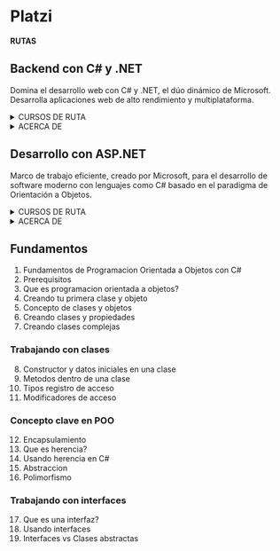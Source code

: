# Platzi

**RUTAS**

## Backend con C# y .NET
Domina el desarrollo web con C# y .NET, el dúo dinámico de Microsoft. Desarrolla aplicaciones web de alto rendimiento y multiplataforma.

<details>
<summary> CURSOS DE RUTA </summary>

```css
┌── Programación con C# y .NET
│   ├── Curso Básico de Programación con C# :
│   │   └── 4 horas de contenido 8 horas de práctica
│   ├── Curso de Programación Orientada a Objetos con C# :
│   │   └── 3 horas de contenido 8 horas de práctica
│   ├── Curso de Buenas Prácticas y Código Limpio en C# :
│   │   └── 2 horas de contenido 8 horas de práctica
│   ├── Curso de Principios SOLID en C# y .NET :
│   │   └── 2 horas de contenido 14 horas de práctica
│   └── Curso de Manejo de Datos en C# con LINQ :
│       └── 3 horas de contenido 12 horas de práctica
│
└── Backend con C# y .NET
    ├── Curso de Fundamentos de .NET :
    │   └── 2 horas de contenido 10 horas de práctica
    ├── Curso de Fundamentos de Entity Framework :
    │   └── 3 horas de contenido 12 horas de práctica
    ├── Curso de APIs con .NET :
    │   └── 3 horas de contenido 10 horas de práctica
    ├── Curso de Unit Testing con C# y .NET :
    │   └── 2 horas de contenido 12 horas de práctica
    ├── Curso de Aplicaciones Web con Blazor WebAssembly y .NET :
    │   └── 3 horas de contenido 10 horas de práctica
    ├── Curso de Azure DevOps: Flujos de CI/CD :
    │   └── 3 horas de contenido 10 horas de práctica
    └── Curso Práctico de Arquitectura Backend :
        └── 4 horas de contenido 10 horas de práctica
```
</details>

<details>
<summary> ACERCA DE </summary>

**Perfil de un Backend con C# y .NET**

El perfil de un desarrollador back end especializado en C# y .NET combina una sólida formación técnica con habilidades analíticas y de resolución de problemas.

Estos profesionales dominan el arte de la lógica detrás de las aplicaciones, trabajando diligentemente para garantizar que todo funcione de manera eficiente y segura. Además de tener un profundo conocimiento en programación orientada a objetos y experiencia con el framework .NET, su arsenal debe incluir:

- Comprensión de bases de datos
- Comprensión de servicios web
- Entendimiento de prácticas como TDD (Desarrollo Dirigido por Pruebas)
- Entendimiento de principios SOLID, que promueven un código más limpio y mantenible.

**Qué hace un desarrollador Backend con C# y .NET**
Este perfil se enfoca en la creación de estructuras de datos complejas, optimización del rendimiento de la aplicación y asegura que los sistemas sean seguros y eficientes en función de la carga de trabajo que manejen.

Una parte clave del rol de estos desarrolladores es la actualización y mantenimiento de sistemas existentes, así como el diseño y desarrollo de nuevas funcionalidades.

Esto no solo requiere que estén actualizados en términos de las mejores prácticas y tendencias en el desarrollo de software, sino que también deben estar continuamente aprendiendo y adaptándose a nuevas herramientas y tecnologías emergentes en el ecosistema de .NET.


**¿Qué es C#?**
C# es un lenguaje de programación orientado a objetos derivado de C y C++.

Fue creado por Microsoft como lenguaje de propósito general para poder emplearlo en todo tipo proyectos: desarrollo web, videojuegos, aplicaciones móviles, servicios en la nube e incluso software empresarial.

Grandes plataformas como Stack Overflow o importantes motores de videojuegos como Gamer Maker Studio fueron creados gracias a C#. De hecho, todas las profesiones relacionadas a este lenguaje aparecen año tras año en lo más alto del ranking de promedio salarios en la industria tech.

[💡 De cero al salario de tus sueños con C# y .NET](https://platzi.com/blog/de-cero-al-salario-de-tus-suenos-con-csharp-y-dotnet/)


**¿Qué es .NET?**
.NET es un framework y plataforma de desarrollo open-source para construir aplicaciones multiplataforma.

En esta ruta de aprendizaje vas a desarrollar múltiples proyectos mientras aprendes C# y las herramientas más importantes del ecosistema .NET para especializarte como web developer profesional.
</details>

## Desarrollo con ASP.NET
Marco de trabajo eficiente, creado por Microsoft, para el desarrollo de software moderno con lenguajes como C# basado en el paradigma de Orientación a Objetos.

<details>
<summary> CURSOS DE RUTA </summary>

```css
┌── Básico
│   ├── Curso Gratis de Programación Básica
│   │   └── 15 horas de contenido 14 horas de práctica
│   ├── Curso Profesional de Git y GitHub
│   │   └── 6 horas de contenido 16 horas de práctica
│   ├── Curso de Introducción a C# con .NET 3.1
│   │   └── 0 horas de contenido 10 horas de práctica
│   ├── Curso Básico de Programación con C#
│   │   └── 4 horas de contenido 8 horas de práctica
│   └── Curso de Fundamentos de .NET
│       └── 2 horas de contenido 10 horas de práctica
│
├── Intermedio
│   ├── Fundamentos de C# con .NET Core 2.1
│   │   └── 5 horas de contenido 16 horas de práctica
│   ├── Curso de C# con .NET Core 2.1
│   │   └── 6 horas de contenido 12 horas de práctica
│   ├── Curso de Fundamentos de Entity Framework
│   │   └── 3 horas de contenido 12 horas de práctica
│   ├── Curso de APIs con .NET
│   │   └── 3 horas de contenido 10 horas de práctica
│   └── Curso de Manejo de Datos en C# con LINQ
│       └── 3 horas de contenido 12 horas de práctica
│
└── Avanzado
    ├── Curso de Desarrollo Web con Blazor y .NET Core 3
    │   └── 6 horas de contenido 10 horas de práctica
    ├── Curso de Web Apps y Logic Apps en Azure
    │   └── 1 hora de contenido 8 horas de práctica
    └── Curso de Azure DevOps: Flujos de CI/CD
        └── 3 horas de contenido 10 horas de práctica
```

</details>

<details>
<summary> ACERCA DE </summary>

1. **Ventajas principales de ASP.NET**

href="http://ASP.NET" target="_blank" rel=" noopener">ASP.NET
Estas son algunas de las ventajas de ASP.NET:

- Es un marco de referencia fácil de implementar pues permite su programación a través de Visual Basic Script.
- Soporta varios lenguajes de programación como son: C#: Lenguaje simple, moderno y orientado a objetos. F#: Puede ser usado entre plataformas, de fuente abierta y funcional, también orientado a objetos. VB.NET: Lenguaje amigable, con sintaxis simple también orientado a objetos. Por lo tanto podemos decir que ASP.NET es un framework exclusivamente orientado a objetos.
- Soporta Javascript.
- Se comunica sin problema con bases de datos SQL.
- Se puede apreciar un alto incremento en su velocidad, comparado con su predecesor ASP.
- Otra de sus grandes ventajas y quizás una de las más relevantes, es que mediante ciertas instrucciones especiales, se puede activar su procesamiento paralelo. Lo que incrementa significativamente su rapidez de ejecución.

2. **Características más relevantes**

De la mano de C# ASP.NET puede ser implementado fuera de la web, por ejemplo, para desarrollar aplicaciones móviles. Su seguridad se respalda mediante autenticaciones de Windows. Es actualizado constantemente para que cuente con los últimos avances tecnológicos.

_Además de eso:_

El framework permite al que no tenga conocimientos sobre programación, pueda practicar en PHP y HTML, ambos altamente utilizados en sitios web dinámicos. Las páginas web son perfectas para el desarrollo rápido de aplicaciones y formularios web. No requiere de codificación avanzada y se puede mantener fácilmente.

_Por si fuera poco:_

A su alrededor existen varias extensiones que te permitirán hacer tu trabajo mucho más versátil. Entre ellas podemos mencionar:

- ASP.NET AJAX
- ASP.NET MVC Framework
- ASP.NET Razor
- ASP.NET Dynamic Data
- ASP.NET Web API
- ASP.NET SignAIR
Cada una con su propia arquitectura. Dependiendo de tu objetivo podrás realizar cosas impresionantes con estas extensiones.

ASP.NET soporta tres modelos de programación:

- ASP.NET Web forms

- ASP.NET MVC

- ASP.NET Web Pages

El objetivo de cada uno de estos modelos de programación es crear aplicaciones, sin embargo, cada uno opera de forma completamente distinta, se adapta a desarrolladores diferentes de cada metodología de desarrollo, es única y debes saber cual es tu objetivo a la hora de elegir. Los factores que tienes que tener en cuenta al momento de tomar esta decisión son: ¿Complejidad o manejo? ¿Flexibilidad o eficiencia? Todo depende de ti y de cómo quieras desarrollar tu aplicación web, página web, o tu aplicación móvil.

**Uso y aplicabilidad de ASP.Net**
- _Client/Server apps:_ Normalmente son ejecutables compilados, estos ejecutables son capaces de fusionar todas las características de una interfaz de usuario, sin embargo, en esta modalidad las aplicaciones no son tan gestionables o escalables.
Al escribir tu código en cualquier lenguaje, tendrás la ventaja de que éste podrá correr nativamente en cualquier sistema operativo.

**Diferentes implementaciones de .NET harán el trabajo duro por tí:**

- .NET Core: Hará que tu código correrá libremente en Windows, Linux y macOS.
- .NET Framework: Para que puedas ejecutar tu código sin problemas en un ambiente web.
- Xamarin/mono: Te ayudará para que tu código corra cómodamente en sistemas operativos móviles.

En cuánto a las librerías…

¡No te preocupes! Microsoft y otros grandes desarrolladores mantienen un ecosistema de paquetes saludable construido en standard .NET así que por ese lado tampoco tendrás problemas.

</details>

## Fundamentos

1. Fundamentos de Programacion Orientada a Objetos con C#
2. Prerequisitos
3. Que es programacion orientada a objetos?
4. Creando tu primera clase y objeto
5. Concepto de clases y objetos
6. Creando clases y propiedades
7. Creando clases complejas

### Trabajando con clases

8. Constructor y datos iniciales en una clase
9. Metodos dentro de una clase
10. Tipos registro de acceso
11. Modificadores de acceso

### Concepto clave en POO

12. Encapsulamiento
13. Que es herencia?
14. Usando herencia en C#
15. Abstraccion
16. Polimorfismo

### Trabajando con interfaces

17. Que es una interfaz?
18. Usando interfaces
19. Interfaces vs Clases abstractas